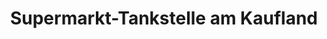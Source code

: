 ---
title: "Supermarkt-Tankstelle am Kaufland"
url: /celle/supermarkt-tankstelle-am-kaufland/
shop: Allgemein
---
